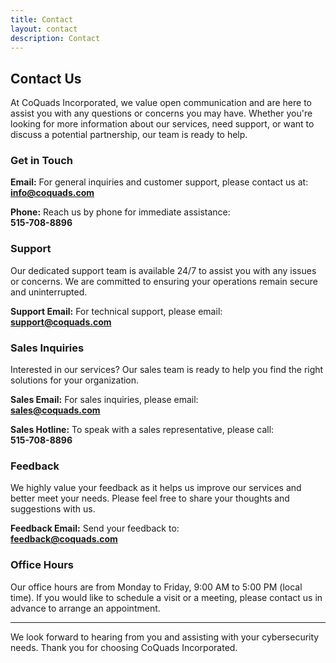 ```yaml
---
title: Contact
layout: contact
description: Contact
---
```

## Contact Us

At CoQuads Incorporated, we value open communication and are here to assist you with any questions or concerns you may have. Whether you're looking for more information about our services, need support, or want to discuss a potential partnership, our team is ready to help.

### Get in Touch

**Email:**
For general inquiries and customer support, please contact us at:  
**info@coquads.com**

**Phone:**
Reach us by phone for immediate assistance:  
**515-708-8896**

### Support

Our dedicated support team is available 24/7 to assist you with any issues or concerns. We are committed to ensuring your operations remain secure and uninterrupted.

**Support Email:**
For technical support, please email:  
**support@coquads.com**

### Sales Inquiries

Interested in our services? Our sales team is ready to help you find the right solutions for your organization.

**Sales Email:**
For sales inquiries, please email:  
**sales@coquads.com**

**Sales Hotline:**
To speak with a sales representative, please call:  
**515-708-8896**

### Feedback

We highly value your feedback as it helps us improve our services and better meet your needs. Please feel free to share your thoughts and suggestions with us.

**Feedback Email:**
Send your feedback to:  
**feedback@coquads.com**

### Office Hours

Our office hours are from Monday to Friday, 9:00 AM to 5:00 PM (local time). If you would like to schedule a visit or a meeting, please contact us in advance to arrange an appointment.

---

We look forward to hearing from you and assisting with your cybersecurity needs. Thank you for choosing CoQuads Incorporated.
